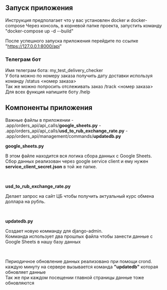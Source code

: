 <h1></h1>


<h2>Запуск приложения</h2>
Инструкция предполагает что у вас установлен docker и docker-compose
Через консоль, в корневой папке проекта, запустить команду "docker-compose up -d --build"

После успешного запуска приложения перейдите по ссылке "https://127.0.0.1:8000/api"

<h3>Телеграм бот</h3>
<p>Имя телеграм бота: my_test_delivery_checker
<br>У бота можно по номеру заказа получить дату доставки используя команду /status &lt;номер заказа&gt;
<br>Так же можно попросить отслеживать заказ /track &lt;номер заказа&gt;
<br> Для всех функция напишите боту /help
</p>

<h2>Компоненты приложения</h2>
Важные файлы в приложении
- .app/orders_api/api_calls/<b>google_sheets.py</b>
- .app/orders_api/api_calls/<b>usd_to_rub_exchange_rate.py</b>
- .app/orders_api/management/commands/<b>updatedb.py</b>

<br>
<p><b>google_sheets.py</b></p>
<p>В этом файле находится вся логика сбора данных с Google Sheets.<br>
Сбор данных реализован через google service client и ему нужен <b>service_client_secret.json</b>
в той же папке.</p>
<br>
<p><b>usd_to_rub_exchange_rate.py</b></p>
<p>Делает запрос на сайт ЦБ чтобы получить актуальный курс обмена доллара на рубль.</p>
<br>
<p><b>updatedb.py</b></p>
<p>Создает новую комманду для django-admin.<br>
Комманда использует два прошлых файла чтобы занести данные с Google Sheets в нашу базу данных</p>

<br>
<p>Периодичное обновление данных реализовано при помощи crond.
<br>каждую минуту на сервере вызывается команда <b>"updatedb"</b> которая обновляет данные
<br>Так же при каждом посещении главной страницы данные тоже обновляются</p>